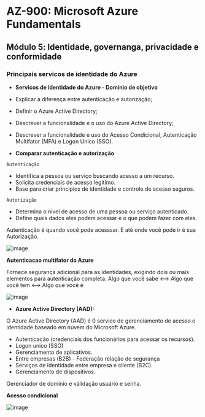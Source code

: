 # AZ-900: Microsoft Azure Fundamentals

## Módulo 5: ldentidade, governanga, privacidade e conformidade

### Principais servicos de identidade do Azure

- **Servicos de identidade do Azure - Domínio de objetivo**

- Explicar a diferença entre autenticação e autorização;
- Definir o Azure Active Directory;
- Descrever a funcionalidade e o uso do Azure Active Directory;
- Descrever a funcionalidade e uso do Acesso Condicional, Autenticação Multifator (MFA) e Logon Unico (SSO).

- **Comparar autenticação e autorização**

`Autenticação`
  - Identifica a pessoa ou serviço buscando acesso a um recurso.
  - Solicita credenciais de acesso legítimo.
  - Base para criar principios de identidade e controle de acesso seguros.

`Autorização`
  - Determina o nivel de acesso de uma pessoa ou serviço autenticado.
  - Define quais dados eles podem acessar e o que podem fazer com eles.

Autenticação é quando você pode acesssar. E até onde você pode ir é sua Autorização.

![image](https://user-images.githubusercontent.com/86172286/194387416-69e0ccb3-7bd2-4d01-ba87-fd3758fcf5df.png)

**Autenticacao multifator do Azure**

Fornece segurança adicional para as identidades, exigindo dois ou mais elementos para autenticação completa.
Algo que você sabe <--> Algo que você tem <--> Algo que vocé é

![image](https://user-images.githubusercontent.com/86172286/194387473-4118f3b1-b25e-4203-8fb7-72b276b93ffe.png)

- **Azure Active Directory (AAD):**

O Azure Active Directory (AAD) é 0 servico de gerenciamento de acesso e identidade baseado em nuvem do Microsoft Azure.

- Autenticacão (credenciais dos funcionários para acessar os recursos).
- Logon unico (SSO)
- Gerenciamento de aplicativos.
- Entre empresas (B2B) - Federação relação de segurança
- Serviços de identidade entre empresa e cliente (B2C).
- Gerenciamento de dispositivos.

Gerenciador de domínio e válidação usuário e senha.

**Acesso condicional**

![image](https://user-images.githubusercontent.com/86172286/194389037-8f73ec4f-68e7-44b0-8316-b6d4ab69d25e.png)
